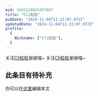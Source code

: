```yaml
---
mid: 3493128625457867
title: "Cli粒粒"
pubDate: "2024-11-04T11:22:07.972Z"
updatedDate: "2024-11-04T11:22:07.972Z"
profile:
  {
    Nickname: ["Cli粒粒"],
  }
---
```


关注[Cli粒粒](https://space.bilibili.com/3493128625457867)谢谢喵~ 关注[Cli粒粒](https://space.bilibili.com/3493128625457867)谢谢喵~

## 此条目有待补充
你可以在[这里](https://github.com/Yuhanawa/VTuber.ICU-Content/edit/master/v/Cli粒粒/index.md)编辑本文
